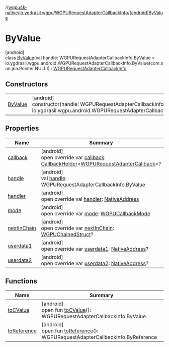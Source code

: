 //[wgpu4k-native](../../../../index.md)/[io.ygdrasil.wgpu](../../index.md)/[WGPURequestAdapterCallbackInfo](../index.md)/[[android]ByValue](index.md)

# ByValue

[android]\
class [ByValue](index.md)(val handle: WGPURequestAdapterCallbackInfo.ByValue = io.ygdrasil.wgpu.android.WGPURequestAdapterCallbackInfo.ByValue(com.sun.jna.Pointer.NULL)) : [WGPURequestAdapterCallbackInfo](../index.md)

## Constructors

| | |
|---|---|
| [ByValue](-by-value.md) | [android]<br>constructor(handle: WGPURequestAdapterCallbackInfo.ByValue = io.ygdrasil.wgpu.android.WGPURequestAdapterCallbackInfo.ByValue(com.sun.jna.Pointer.NULL)) |

## Properties

| Name | Summary |
|---|---|
| [callback](callback.md) | [android]<br>open override var [callback](callback.md): [CallbackHolder](../../../ffi/-callback-holder/index.md)&lt;[WGPURequestAdapterCallback](../../-w-g-p-u-request-adapter-callback/index.md)&gt;? |
| [handle](handle.md) | [android]<br>val [handle](handle.md): WGPURequestAdapterCallbackInfo.ByValue |
| [handler](handler.md) | [android]<br>open override val [handler](handler.md): [NativeAddress](../../../ffi/-native-address/index.md) |
| [mode](mode.md) | [android]<br>open override var [mode](mode.md): [WGPUCallbackMode](../../-w-g-p-u-callback-mode/index.md) |
| [nextInChain](next-in-chain.md) | [android]<br>open override var [nextInChain](next-in-chain.md): [WGPUChainedStruct](../../-w-g-p-u-chained-struct/index.md)? |
| [userdata1](userdata1.md) | [android]<br>open override var [userdata1](userdata1.md): [NativeAddress](../../../ffi/-native-address/index.md)? |
| [userdata2](userdata2.md) | [android]<br>open override var [userdata2](userdata2.md): [NativeAddress](../../../ffi/-native-address/index.md)? |

## Functions

| Name | Summary |
|---|---|
| [toCValue](../[android]to-c-value.md) | [android]<br>open fun [toCValue](../[android]to-c-value.md)(): WGPURequestAdapterCallbackInfo.ByValue |
| [toReference](../to-reference.md) | [android]<br>open fun [toReference](../to-reference.md)(): WGPURequestAdapterCallbackInfo.ByReference |
